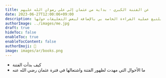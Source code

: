 ```yaml
---
title: عن الفتنة الكبري - بداية من عثمان إلي علي رضوان الله عليهم
date: 2023-06-27T12:00:06+09:00
description: محاولة للتبع عملية القراءة الخاصة بي بالإضافة لبعض التعليقات حولها.
authorImage: ../images/me.jpg
draft: true
hideToc: false
enableToc: true
enableTocContent: false
authorEmoji: 👺
image: images/ar/books.png
---
```



- كيف بدأت الفتنة
- ما الأحوال التي مهدت لظهور الفتنة واشتعالها في فترة عثمان رضي الله عنه